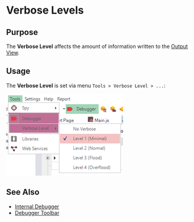 # Verbose Levels

## Purpose

The **Verbose Level** affects the amount of information written to the [Output View](output_view.md).

## Usage

The **Verbose Level** is set via menu `Tools > Verbose Level > ...`:

![verbosity level](./img/verbosity_levels1.png)

## See Also

- [Internal Debugger](internal_debugger.md)
- [Debugger Toolbar](menu_and_toolbars.md)
